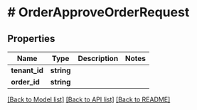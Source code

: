 # # OrderApproveOrderRequest


## Properties 


Name | Type | Description | Notes
------------ | ------------- | ------------- | -------------
**tenant_id**| **string** |   |
**order_id**| **string** |   |


[[Back to Model list]](../../README.md#models) [[Back to API list]](../../README.md#endpoints) [[Back to README]](../../README.md)

